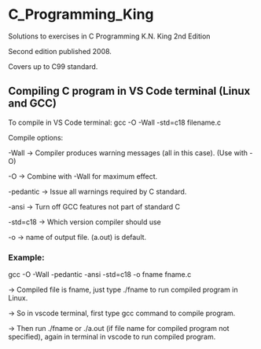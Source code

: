 # C_Programming_King

Solutions to exercises in C Programming K.N. King 2nd Edition

Second edition published 2008.

Covers up to C99 standard.


## Compiling C program in VS Code terminal (Linux and GCC)


To compile in VS Code terminal: gcc -O -Wall -std=c18 filename.c

Compile options:

 -Wall -> Compiler produces warning messages (all in this case). (Use with -O)
 
 -O -> Combine with -Wall for maximum effect.
 
 -pedantic -> Issue all warnings required by C standard.
 
 -ansi -> Turn off GCC features not part of standard C
 
 -std=c18 -> Which version compiler should use
 
 -o -> name of output file. (a.out) is default.


 ### Example:
 
 gcc -O -Wall -pedantic -ansi -std=c18 -o fname fname.c

 -> Compiled file is fname, just type ./fname to run compiled program in Linux.

 -> So in vscode terminal, first type gcc command to compile program.

 -> Then run ./fname or ./a.out (if file name for compiled program not specified), 
    again in terminal in vscode to run compiled program.
